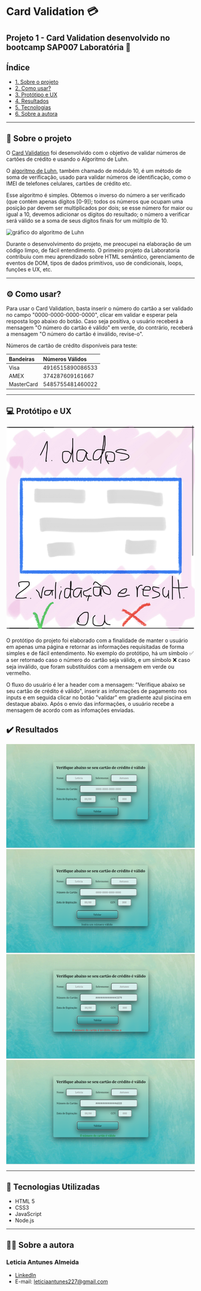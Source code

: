 # Card Validation :credit_card:

## Projeto 1 - Card Validation desenvolvido no bootcamp SAP007 Laboratória :yellow_heart:

## Índice

* [1. Sobre o projeto](#dart-sobre-o-projeto)
* [2. Como usar?](#gear-como-usar)
* [3. Protótipo e UX](#computer-protótipo-e-UX)
* [4. Resultados](#%EF%B8%8F-resultados)
* [5. Tecnologias](#robot-tecnologias)
* [6. Sobre a autora](#woman_technologist-sobre-a-autora)

---
## :dart: Sobre o projeto 

O [Card Validation](https://github.com/leticiaantunesjpeg/SAP007-card-validation/) foi desenvolvido com o objetivo de validar números de cartões de crédito e usando o Algoritmo de Luhn.

O [algoritmo de Luhn](https://en.wikipedia.org/wiki/Luhn_algorithm), também
chamado de módulo 10, é um método de soma de verificação, usado para validar
números de identificação, como o IMEI de telefones celulares, cartões de crédito
etc.

Esse algoritmo é simples. Obtemos o inverso do número a ser verificado (que
contém apenas dígitos [0-9]); todos os números que ocupam uma posição par devem
ser multiplicados por dois; se esse número for maior ou igual a 10, devemos
adicionar os dígitos do resultado; o número a verificar será válido se a soma de
seus dígitos finais for um múltiplo de 10.

![gráfico do algoritmo de
Luhn](https://www.101computing.net/wp/wp-content/uploads/Luhn-Algorithm.png)

Durante o desenvolvimento do projeto, me preocupei na elaboração de um código limpo, de fácil entendimento. O primeiro projeto da Laboratoria contribuiu com meu aprendizado sobre HTML semântico, gerenciamento de eventos de DOM, tipos de dados primitivos, uso de condicionais, loops, funções e UX, etc.

---
## :gear: Como usar?
Para usar o Card Validation, basta inserir o número do cartão a ser validado no campo "0000-0000-0000-0000", clicar em validar e esperar pela resposta logo abaixo do botão. Caso seja positiva, o usuário receberá a mensagem "O número do cartão é válido" em verde, do contrário, receberá a mensagem "O número do cartão é inválido, revise-o".

Números de cartão de crédito disponíveis para teste:

| Bandeiras   | Números Válidos      |
| :---------- | :------------------- |
| Visa        | 4916515890086533     |
| AMEX        | 374287609161667      |
| MasterCard  | 5485755481460022     |

---
## :computer: Protótipo e UX

![img](./src/img/protótipo.PNG)

O protótipo do projeto foi elaborado com a finalidade de manter o usuário em apenas uma página e retornar as informações requisitadas de forma simples e de fácil entendimento. No exemplo do protótipo, há um símbolo :white_check_mark: a ser retornado caso o número do cartão seja válido, e um símbolo :x: caso seja inválido, que foram substituídos com a mensagem em verde ou vermelho.

O fluxo do usuário é ler a header com a mensagem: "Verifique abaixo se seu cartão de crédito é válido", inserir as informações de pagamento nos inputs e em seguida clicar no botão "validar" em gradiente azul piscina em destaque abaixo. Após o envio das informações, o usuário recebe a mensagem de acordo com as infomações enviadas.

## ✔️ Resultados

![img](./src/img/tela1.png)
![img](./src/img/tela2.png)
![img](./src/img/tela3.png)
![img](./src/img/tela4.png)

---
## :robot: Tecnologias Utilizadas

- HTML 5
- CSS3
- JavaScript
- Node.js

---
## :woman_technologist: Sobre a autora
### Leticia Antunes Almeida

- [LinkedIn](https://www.linkedin.com/in/leticiaantunes95/)
- E-mail: leticiaantunes227@gmail.com